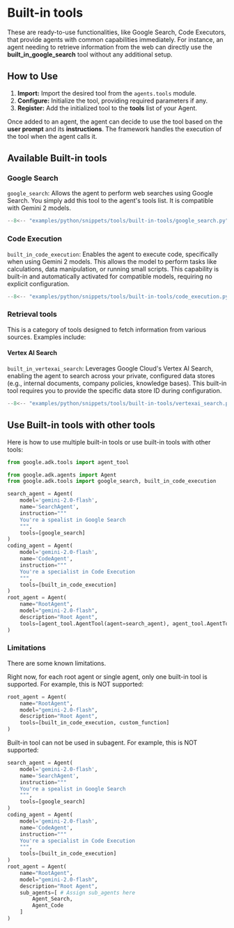 # Built-in tools

These are ready-to-use functionalities, like Google Search, Code Executors, that provide agents with common capabilities immediately. For instance, an agent needing to retrieve information from the web can directly use the **built\_in\_google\_search** tool without any additional setup.

## How to Use

1. **Import:** Import the desired tool from the `agents.tools` module.  
2. **Configure:** Initialize the tool, providing required parameters if any.  
3. **Register:** Add the initialized tool to the **tools** list of your Agent.  

Once added to an agent, the agent can decide to use the tool based on the **user prompt** and its **instructions**. The framework handles the execution of the tool when the agent calls it.

## Available Built-in tools

### Google Search

`google_search`: Allows the agent to perform web searches using Google Search. You simply add this tool to the agent's tools list. It is compatible with Gemini 2 models.

```py
--8<-- "examples/python/snippets/tools/built-in-tools/google_search.py"
```

### Code Execution

`built_in_code_execution`: Enables the agent to execute code, specifically when using Gemini 2 models. This allows the model to perform tasks like calculations, data manipulation, or running small scripts. This capability is built-in and automatically activated for compatible models, requiring no explicit configuration.

````py
--8<-- "examples/python/snippets/tools/built-in-tools/code_execution.py"
````

### Retrieval tools

This is a category of tools designed to fetch information from various sources. Examples include:

#### Vertex AI Search

`built_in_vertexai_search`: Leverages Google Cloud's Vertex AI Search, enabling the agent to search across your private, configured data stores (e.g., internal documents, company policies, knowledge bases). This built-in tool requires you to provide the specific data store ID during configuration.

```py
--8<-- "examples/python/snippets/tools/built-in-tools/vertexai_search.py"
```

## Use Built-in tools with other tools

Here is how to use multiple built-in tools or use built-in tools with other tools:
```py
from google.adk.tools import agent_tool

from google.adk.agents import Agent
from google.adk.tools import google_search, built_in_code_execution

search_agent = Agent(
    model='gemini-2.0-flash',
    name='SearchAgent',
    instruction="""
    You're a spealist in Google Search
    """,
    tools=[google_search]
)
coding_agent = Agent(
    model='gemini-2.0-flash',
    name='CodeAgent',
    instruction="""
    You're a specialist in Code Execution
    """,
    tools=[built_in_code_execution]
)
root_agent = Agent(
    name="RootAgent",
    model="gemini-2.0-flash",
    description="Root Agent",
    tools=[agent_tool.AgentTool(agent=search_agent), agent_tool.AgentTool(agent=coding_agent)]
)
```

### Limitations

There are some known limitations.

Right now, for each root agent or single agent, only one built-in tool is supported. For example, this is NOT supported:
```py
root_agent = Agent(
    name="RootAgent",
    model="gemini-2.0-flash",
    description="Root Agent",
    tools=[built_in_code_execution, custom_function]
)
```

Built-in tool can not be used in subagent. For example, this is NOT supported:
```py
search_agent = Agent(
    model='gemini-2.0-flash',
    name='SearchAgent',
    instruction="""
    You're a spealist in Google Search
    """,
    tools=[google_search]
)
coding_agent = Agent(
    model='gemini-2.0-flash',
    name='CodeAgent',
    instruction="""
    You're a specialist in Code Execution
    """,
    tools=[built_in_code_execution]
)
root_agent = Agent(
    name="RootAgent",
    model="gemini-2.0-flash",
    description="Root Agent",
    sub_agents=[ # Assign sub_agents here
        Agent_Search,
        Agent_Code
    ]
)
```
